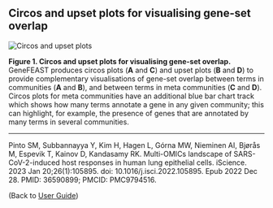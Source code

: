## Circos and upset plots for visualising gene-set overlap

![Circos and upset plots](https://avigailtaylor.github.io/GeneFEAST/circos_and_upset.png)

**Figure 1. Circos and upset plots for visualising gene-set overlap.** GeneFEAST produces circos plots (**A** and **C**) and upset plots (**B** and **D**) to provide complementary visualisations of gene-set overlap between terms in communities (**A** and **B**), and between terms in meta communities (**C** and **D**). Circos plots for meta communities have an additional blue bar chart track which shows how many terms annotate a gene in any given community; this can highlight, for example, the presence of genes that are annotated by many terms in several communities.

***

Pinto SM, Subbannayya Y, Kim H, Hagen L, Górna MW, Nieminen AI, Bjørås M, Espevik T, Kainov D, Kandasamy RK. Multi-OMICs landscape of SARS-CoV-2-induced host responses in human lung epithelial cells. iScience. 2023 Jan 20;26(1):105895. doi: 10.1016/j.isci.2022.105895. Epub 2022 Dec 28. PMID: 36590899; PMCID: PMC9794516.

(Back to [User Guide](user_guide.md))
